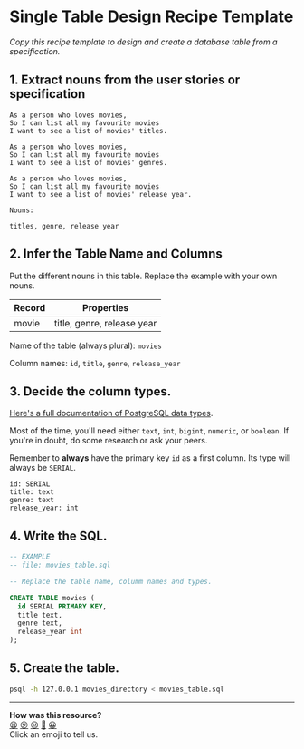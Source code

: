# Single Table Design Recipe Template

_Copy this recipe template to design and create a database table from a specification._

## 1. Extract nouns from the user stories or specification

```
As a person who loves movies,
So I can list all my favourite movies
I want to see a list of movies' titles.

As a person who loves movies,
So I can list all my favourite movies
I want to see a list of movies' genres.

As a person who loves movies,
So I can list all my favourite movies
I want to see a list of movies' release year.
```

```
Nouns:

titles, genre, release year
```

## 2. Infer the Table Name and Columns

Put the different nouns in this table. Replace the example with your own nouns.

| Record                | Properties          |
| --------------------- | ------------------  |
| movie                 | title, genre, release year

Name of the table (always plural): `movies` 

Column names: `id`, `title`, `genre`, `release_year`

## 3. Decide the column types.

[Here's a full documentation of PostgreSQL data types](https://www.postgresql.org/docs/current/datatype.html).

Most of the time, you'll need either `text`, `int`, `bigint`, `numeric`, or `boolean`. If you're in doubt, do some research or ask your peers.

Remember to **always** have the primary key `id` as a first column. Its type will always be `SERIAL`.

```
id: SERIAL
title: text
genre: text
release_year: int
```

## 4. Write the SQL.

```sql
-- EXAMPLE
-- file: movies_table.sql

-- Replace the table name, columm names and types.

CREATE TABLE movies (
  id SERIAL PRIMARY KEY,
  title text,
  genre text,
  release_year int
);
```

## 5. Create the table.

```bash
psql -h 127.0.0.1 movies_directory < movies_table.sql
```

<!-- BEGIN GENERATED SECTION DO NOT EDIT -->

---

**How was this resource?**  
[😫](https://airtable.com/shrUJ3t7KLMqVRFKR?prefill_Repository=makersacademy%2Fdatabases&prefill_File=resources%2Fsingle_table_design_recipe_template.md&prefill_Sentiment=😫) [😕](https://airtable.com/shrUJ3t7KLMqVRFKR?prefill_Repository=makersacademy%2Fdatabases&prefill_File=resources%2Fsingle_table_design_recipe_template.md&prefill_Sentiment=😕) [😐](https://airtable.com/shrUJ3t7KLMqVRFKR?prefill_Repository=makersacademy%2Fdatabases&prefill_File=resources%2Fsingle_table_design_recipe_template.md&prefill_Sentiment=😐) [🙂](https://airtable.com/shrUJ3t7KLMqVRFKR?prefill_Repository=makersacademy%2Fdatabases&prefill_File=resources%2Fsingle_table_design_recipe_template.md&prefill_Sentiment=🙂) [😀](https://airtable.com/shrUJ3t7KLMqVRFKR?prefill_Repository=makersacademy%2Fdatabases&prefill_File=resources%2Fsingle_table_design_recipe_template.md&prefill_Sentiment=😀)  
Click an emoji to tell us.

<!-- END GENERATED SECTION DO NOT EDIT -->
